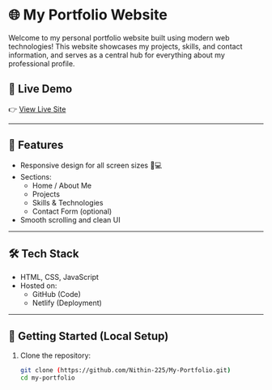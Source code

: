 # 🌐 My Portfolio Website

Welcome to my personal portfolio website built using modern web technologies! This website showcases my projects, skills, and contact information, and serves as a central hub for everything about my professional profile.

## 🚀 Live Demo

👉 [View Live Site](https://portfolio-nithinkumar.netlify.app/)  

---

## 📁 Features

- Responsive design for all screen sizes 📱💻
- Sections:
  - Home / About Me
  - Projects
  - Skills & Technologies
  - Contact Form (optional)
- Smooth scrolling and clean UI

---

## 🛠️ Tech Stack

- HTML, CSS, JavaScript  
- Hosted on:
  - GitHub (Code)
  - Netlify (Deployment)

---

## 🔧 Getting Started (Local Setup)

1. Clone the repository:
   ```bash
   git clone (https://github.com/Nithin-225/My-Portfolio.git)
   cd my-portfolio
